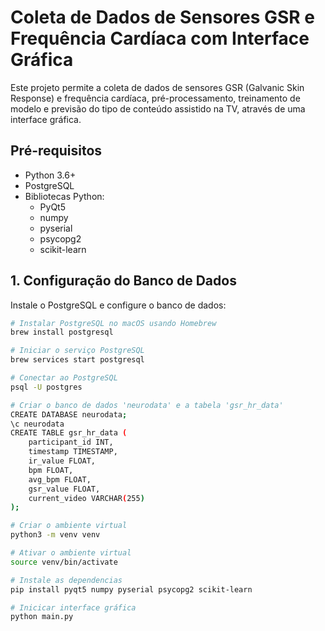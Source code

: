 # Coleta de Dados de Sensores GSR e Frequência Cardíaca com Interface Gráfica

Este projeto permite a coleta de dados de sensores GSR (Galvanic Skin Response) e frequência cardíaca, pré-processamento, treinamento de modelo e previsão do tipo de conteúdo assistido na TV, através de uma interface gráfica.

## Pré-requisitos

- Python 3.6+
- PostgreSQL
- Bibliotecas Python:
  - PyQt5
  - numpy
  - pyserial
  - psycopg2
  - scikit-learn

## 1. Configuração do Banco de Dados

Instale o PostgreSQL e configure o banco de dados:

```bash
# Instalar PostgreSQL no macOS usando Homebrew
brew install postgresql

# Iniciar o serviço PostgreSQL
brew services start postgresql

# Conectar ao PostgreSQL
psql -U postgres

# Criar o banco de dados 'neurodata' e a tabela 'gsr_hr_data'
CREATE DATABASE neurodata;
\c neurodata
CREATE TABLE gsr_hr_data (
    participant_id INT,
    timestamp TIMESTAMP,
    ir_value FLOAT,
    bpm FLOAT,
    avg_bpm FLOAT,
    gsr_value FLOAT,
    current_video VARCHAR(255)
);

# Criar o ambiente virtual
python3 -m venv venv

# Ativar o ambiente virtual
source venv/bin/activate

# Instale as dependencias
pip install pyqt5 numpy pyserial psycopg2 scikit-learn

# Inicicar interface gráfica
python main.py
```
